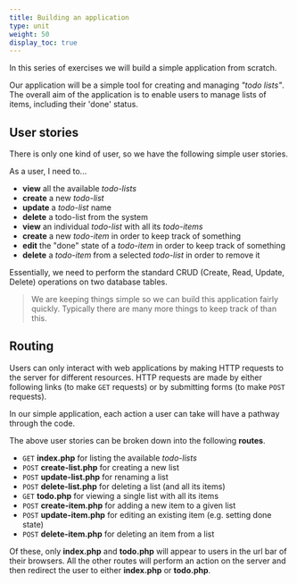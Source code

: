 ```yaml
---
title: Building an application
type: unit
weight: 50
display_toc: true
---
```


In this series of exercises we will build a simple application from scratch.
<!--more-->

Our application will be a simple tool for creating and managing *"todo lists"*.
The overall aim of the application is to enable users to manage lists of items, including their 'done' status.

## User stories

There is only one kind of user, so we have the following simple user stories. 

As a user, I need to...

- **view** all the available *todo-lists*
- **create** a new *todo-list*
- **update** a *todo-list* name
- **delete** a todo-list from the system
- **view** an individual *todo-list* with all its *todo-items*
- **create** a new *todo-item* in order to keep track of something
- **edit** the "done" state of a *todo-item* in order to keep track of something
- **delete** a *todo-item* from a selected *todo-list* in order to remove it

Essentially, we need to perform the standard CRUD (Create, Read, Update, Delete) operations on two database tables.

> We are keeping things simple so we can build this application fairly quickly. 
> Typically there are many more things to keep track of than this.

## Routing

Users can only interact with web applications by making HTTP requests to the server for different resources.
HTTP requests are made by either following links (to make `GET` requests) or by submitting forms (to make `POST` requests).

In our simple application, each action a user can take will have a pathway through the code. 

The above user stories can be broken down into the following **routes**.

- `GET` **index.php** for listing the available *todo-lists*
- `POST` **create-list.php** for creating a new list
- `POST` **update-list.php** for renaming a list
- `POST` **delete-list.php** for deleting a list (and all its items)
- `GET` **todo.php** for viewing a single list with all its items
- `POST` **create-item.php** for adding a new item to a given list
- `POST` **update-item.php** for editing an existing item (e.g. setting done state)
- `POST` **delete-item.php** for deleting an item from a list

Of these, only **index.php** and **todo.php** will appear to users in the url bar of their browsers. All the other routes will perform an action on the server and then redirect the user to either **index.php** or **todo.php**.

